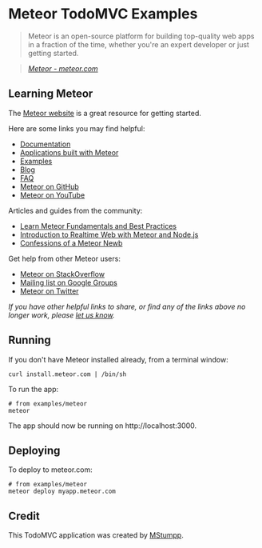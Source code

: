 # Meteor TodoMVC Examples

> Meteor is an open-source platform for building top-quality web apps in a fraction of the time, whether you're an expert developer or just getting started.

> _[Meteor - meteor.com](http://meteor.com)_


## Learning Meteor

The [Meteor website](http://meteor.com) is a great resource for getting started.

Here are some links you may find helpful:

* [Documentation](http://docs.meteor.com)
* [Applications built with Meteor](http://madewith.meteor.com)
* [Examples](http://meteor.com/examples)
* [Blog](http://meteor.com/blog)
* [FAQ](http://meteor.com/faq)
* [Meteor on GitHub](https://github.com/meteor)
* [Meteor on YouTube](http://www.youtube.com/user/MeteorVideos)

Articles and guides from the community:

* [Learn Meteor Fundamentals and Best Practices](http://andrewscala.com/meteor)
* [Introduction to Realtime Web with Meteor and Node.js](http://www.andrewmunsell.com/blog/introduction-to-realtime-web-meteor-and-nodejs)
* [Confessions of a Meteor Newb](http://blog.jerodsanto.net/2012/04/confessions-of-a-meteor-newb)

Get help from other Meteor users:

* [Meteor on StackOverflow](http://stackoverflow.com/questions/tagged/meteor)
* [Mailing list on Google Groups](https://groups.google.com/forum/?fromgroups#!forum/meteor-core)
* [Meteor on Twitter](http://twitter.com/meteorjs)

_If you have other helpful links to share, or find any of the links above no longer work, please [let us know](https://github.com/tastejs/todomvc/issues)._


## Running

If you don't have Meteor installed already, from a terminal window:

	curl install.meteor.com | /bin/sh

To run the app:

	# from examples/meteor
	meteor

The app should now be running on http://localhost:3000.


## Deploying

To deploy to meteor.com:

	# from examples/meteor
	meteor deploy myapp.meteor.com


## Credit

This TodoMVC application was created by [MStumpp](https://github.com/MStumpp).
